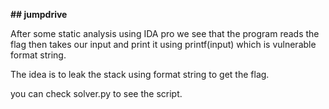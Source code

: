 **## jumpdrive**

After some static analysis using IDA pro we see that the program reads the flag then takes our input and print it using printf(input) which is vulnerable format string.

The idea is to leak the stack using format string to get the flag.

you can check solver.py to see the script.
